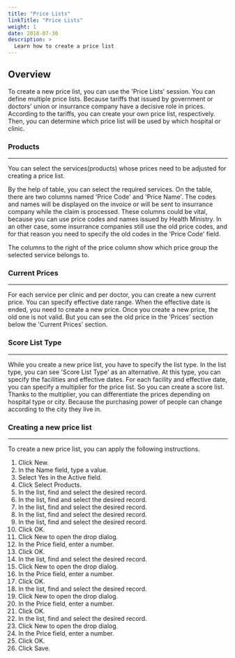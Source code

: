 ```yaml
---
title: "Price Lists"
linkTitle: "Price Lists"
weight: 1
date: 2018-07-30
description: >
  Learn how to create a price list
---
```


## **Overview**

To create a new price list, you can use the 'Price Lists' session. You can define multiple price lists. Because tariffs that issued by government or doctors' union or insurrance company have a decisive role in prices. According to the tariffs, you can create your own price list, respectively. Then, you can determine which price list will be used by which hospital or clinic.

### **Products**

---

You can select the services(products) whose prices need to be adjusted for creating a price list.

By the help of table, you can select the required services. On the table, there are two columns named 'Price Code' and 'Price Name'. The codes and names will be displayed on the invoice or will be sent to insurrance company while the claim is processed. These columns could be vital, because you can use price codes and names issued by Health Ministry. In an other case, some insurrance companies still use the old price codes, and for that reason you need to specify the old codes in the 'Price Code' field.

The columns to the right of the price column show which price group the selected service belongs to.

### **Current Prices**

---

For each service per clinic and per doctor, you can create a new current price. You can specify effective date range. When the effective date is ended, you need to create a new price. Once you create a new price, the old one is not valid. But you can see the old price in the 'Prices' section below the 'Current Prices' section.

### **Score List Type**

---

While you create a new price list, you have to specify the list type. In the list type, you can see 'Score List Type' as an alternative. At this type, you can specify the facilities and effective dates. For each facility and effective date, you can specify a multiplier for the price list. So you can create a score list. Thanks to the multiplier, you can differentiate the prices depending on hospital type or city. Because the purchasing power of people can change according to the city they live in.

### **Creating a new price list**

---

To create a new price list, you can apply the following instructions.

1.	Click New.
2.	In the Name field, type a value.
3.	Select Yes in the Active field.
4.	Click Select Products.
5.	In the list, find and select the desired record.
6.	In the list, find and select the desired record.
7.	In the list, find and select the desired record.
8.	In the list, find and select the desired record.
9.	In the list, find and select the desired record.
10.	Click OK.
11.	Click New to open the drop dialog.
12.	In the Price field, enter a number.
13.	Click OK.
14.	In the list, find and select the desired record.
15.	Click New to open the drop dialog.
16.	In the Price field, enter a number.
17.	Click OK.
18.	In the list, find and select the desired record.
19.	Click New to open the drop dialog.
20.	In the Price field, enter a number.
21.	Click OK.
22.	In the list, find and select the desired record.
23.	Click New to open the drop dialog.
24.	In the Price field, enter a number.
25.	Click OK.
26.	Click Save.



